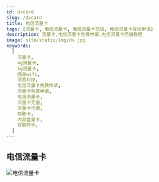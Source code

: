 ```yaml
---
id: dxcard
slug: /dxcard
title: 电信流量卡
tags: [流量卡, 电信流量卡, 电信流量卡充值, 电信流量卡在线申请]
description: 流量卡,电信流量卡免费申请,电信流量卡充值教程
image: site/static/img/dx.jpg
keywords:
  [
    流量卡,
    4g流量卡,
    5g流量卡,
    随身wifi,
    流客科技,
    电信流量卡免费申请,
    流量卡免费申请,
    电信流量卡,
    流量卡充值,
    流量卡代理,
    物联卡,
    内部套餐卡,
    互联网卡,
  ]
---
```


## 电信流量卡

![电信流量卡](@site/static/img/card/dx.jpg)
